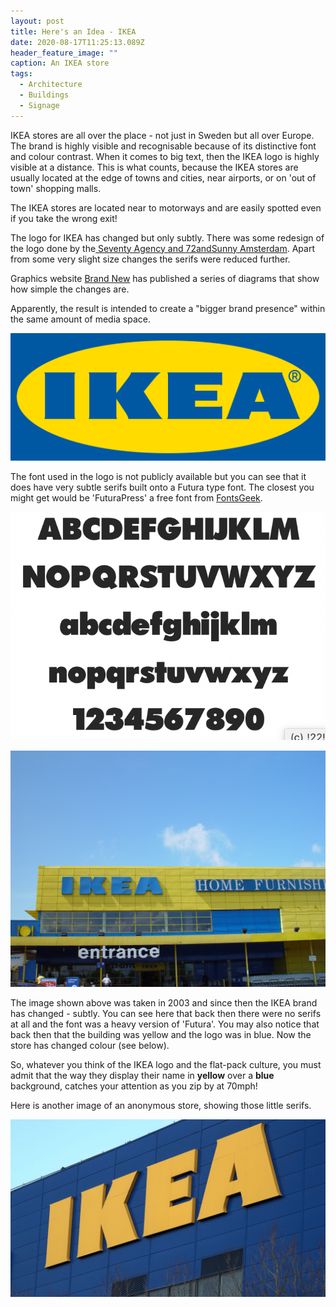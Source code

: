 ```yaml
---
layout: post
title: Here's an Idea - IKEA
date: 2020-08-17T11:25:13.089Z
header_feature_image: ""
caption: An IKEA store
tags:
  - Architecture
  - Buildings
  - Signage
---
```

IKEA stores are all over the place - not just in Sweden but all over Europe. The brand is highly visible and recognisable because of its distinctive font and colour contrast. When it comes to big text, then the IKEA logo is highly visible at a distance. This is what counts, because the IKEA stores are usually located at the edge of towns and cities, near airports, or on 'out of town' shopping malls.

The IKEA stores are located near to motorways and are easily spotted even if you take the wrong exit!

The logo for IKEA has changed but only subtly. There was some redesign of the logo done by the[ Seventy Agency and 72andSunny Amsterdam](https://www.underconsideration.com/brandnew/archives/new_logo_for_ikea.php). Apart from some very slight size changes the serifs were reduced further.

Graphics website [Brand New](https://www.underconsideration.com/brandnew/archives/new_logo_for_ikea.php) has published a series of diagrams that show how simple the changes are.

Apparently, the result is intended to create a "bigger brand presence" within the same amount of media space.

![The IKEA logo](../uploads/ikea_2019_logo.png "The IKEA logo")

The font used in the logo is not publicly available but you can see that it does have very subtle serifs built onto a Futura type font. The closest you might get would be 'FuturaPress' a free font from [FontsGeek](https://fontsgeek.com/fonts/FuturaPress-Press).

![Here is a glyph set for FuturaPress](../uploads/screenshot-2020-08-17-at-11.42.31.png "Here is a glyph set for FuturaPress")

![London IKEA in 2003](../uploads/50222995496_dd20a310e5_o.jpg "London IKEA in 2003")

The image shown above was taken in 2003 and since then the IKEA brand has changed  - subtly. You can see here that back then there were no serifs at all and the font was a heavy version of 'Futura'. You may also notice that back then that the building was yellow and the logo was in blue. Now the store has changed colour (see below).

So, whatever you think of the IKEA logo and the flat-pack culture, you must admit that the way they display their name in **yellow** over a **blue** background, catches your attention as you zip by at 70mph!

Here is another image of an anonymous store, showing those little serifs.

![Image from Sky News.](../uploads/ikeastore.jpg "Image from Sky News.")